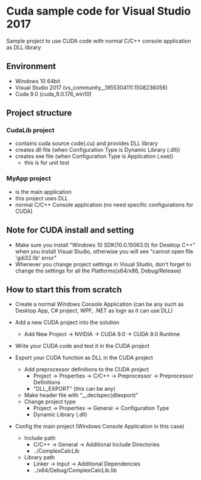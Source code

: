 # Cuda sample code for Visual Studio 2017
Sample project to use CUDA code with normal C/C++ console application as DLL library

## Environment
 - Windows 10 64bit
 - Visual Studio 2017 (vs_community__1955304111.1508236056)
 - Cuda 9.0 (cuda_9.0.176_win10)

## Project structure
### CudaLib project
 - contains cuda source code(.cu) and provides DLL library
 - creates dll file (when Configuration Type is Dynamic Library (.dll))
 - creates exe file (when Configuration Type is Application (.exe))
	- this is for unit test

### MyApp project
 - is the main application
 - this project uses DLL
 - normal C/C++ Console application (no need specific configurations for CUDA)


## Note for CUDA install and setting
 - Make sure you install "Windows 10 SDK(10.0.15063.0) for Desktop C++" when you install Visual Studio, otherwise you will see "cannot open file 'gdi32.lib' error"
 - Whenever you change project settings in Visual Studio, don't forget to change the settings for all the Platforms(x64/x86, Debug/Release)

## How to start this from scratch
- Create a normal Windows Console Application (can be any such as Desktop App, C# project, WPF, .NET as logn as it can use DLL)
- Add a new CUDA project into the solution
	- Add New Project -> NVIDIA -> CUDA 9.0 -> CUDA 9.0 Runtime
- Write your CUDA code and test it in the CUDA project
- Export your CUDA function as DLL in the CUDA project
	- Add preprocessor definitions to the CUDA project
		- Project -> Properties -> C/C++ -> Preprocessor -> Preprocessor Definitions
		- "DLL_EXPORT"	(this can be any)
	- Make header file with "__declspec(dllexport)"
	- Change project type
		- Project -> Properties -> General -> Configuration Type
		- Dynamic Library (.dll)

- Config the main project (Windows Console Application in this case)
	- Include path
		- C/C++ -> General -> Additional Include Directories
		- ../ComplexCalcLib
	- Library path
		- Linker -> Input -> Additional Dependencies
		- ../x64/Debug/ComplexCalcLib.lib



